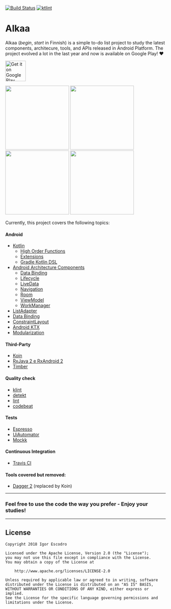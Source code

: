 [![Build Status](https://travis-ci.org/igorescodro/alkaa.svg?branch=master)](https://travis-ci.org/igorescodro/alkaa)
<a href="https://ktlint.github.io/"><img src="https://img.shields.io/badge/code%20style-%E2%9D%A4-FF4081.svg" alt="ktlint"></a>

# Alkaa

Alkaa (_begin_, _start_ in Finnish) is a simple to-do list project to study the latest components, architecure, tools, and APIs released in Android Platform. The project evolved a lot in the last year and now is available on Google Play! :heart:

<a href='https://play.google.com/store/apps/details?id=com.escodro.alkaa'><img alt='Get it on Google Play' src='https://play.google.com/intl/en_us/badges/images/generic/en_badge_web_generic.png' height=64/></a>

<img src="https://lh3.googleusercontent.com/sUz8bqzv3BpcasgcPxOm21m4GYvxPZshcJnSYzSIdvYT-GfBMyNpPZ09UDBGdbMg=w1920-h1006" width="200"> <img src="https://lh3.googleusercontent.com/v6d72SO8nWjglaHckIIKRcZvKPDkIobTaiTPsAeN09kXe0z0PbZIkoG-BJNvqdCZnvY=w1920-h1006" width="200"> <img src="https://lh3.googleusercontent.com/xo_3zfVO1azfV0erPqWc2MkCejbD5gfo-yBWzkImleonGFrS6L73cul9mloLeEo6xHmK=w1920-h1006" width="200"> <img src="https://lh3.googleusercontent.com/tNDbS4fDLazUHZ6LH5S4Pa5M-JXvUmTKIvQ5dxm4zLl852kh0_eaYS5m8GkjetimiXQ=w1920-h1006" width="200">

Currently, this project covers the following topics:

#### Android
- [Kotlin](https://kotlinlang.org)
  - [High Order Functions](https://kotlinlang.org/docs/reference/lambdas.html)
  - [Extensions](https://kotlinlang.org/docs/reference/extensions.html#extensions)
  - [Gradle Kotlin DSL](https://github.com/gradle/kotlin-dsl)
- [Android Architecture Components](https://developer.android.com/topic/libraries/architecture)
  - [Data Binding](https://developer.android.com/topic/libraries/data-binding)
  - [Lifecycle](https://developer.android.com/topic/libraries/architecture/lifecycle)
  - [LiveData](https://developer.android.com/topic/libraries/architecture/livedata)
  - [Navigation](https://developer.android.com/topic/libraries/architecture/navigation)
  - [Room](https://developer.android.com/topic/libraries/architecture/room)
  - [ViewModel](https://developer.android.com/topic/libraries/architecture/viewmodel)
  - [WorkManager](https://developer.android.com/topic/libraries/architecture/workmanager)
- [ListAdapter](https://developer.android.com/reference/android/support/v7/recyclerview/extensions/ListAdapter)  
- [Data Binding](https://developer.android.com/topic/libraries/data-binding/)
- [ConstraintLayout](https://developer.android.com/training/constraint-layout/)
- [Android KTX](https://developer.android.com/kotlin/ktx)
- [Modularization](https://www.youtube.com/watch?v=PZBg5DIzNww)

#### Third-Party
- [Koin](https://insert-koin.io)
- [RxJava 2 e RxAndroid 2](https://github.com/ReactiveX/RxAndroid)
- [Timber](https://github.com/JakeWharton/timber)

#### Quality check
- [klint](https://github.com/shyiko/ktlint)
- [detekt](https://github.com/arturbosch/detekt)
- [lint](https://developer.android.com/studio/write/lint)
- [codebeat](https://codebeat.co)

#### Tests
- [Espresso](https://developer.android.com/training/testing/espresso/)
- [UiAutomator](https://developer.android.com/training/testing/ui-automator)
- [Mockk](https://github.com/mockk/mockk)

#### Continuous Integration
- [Travis CI](https://travis-ci.org)

#### Tools covered but removed:
- [Dagger 2](https://google.github.io/dagger/) (replaced by Koin)

---
### Feel free to use the code the way you prefer - Enjoy your studies!
---

## License
``` 
Copyright 2018 Igor Escodro

Licensed under the Apache License, Version 2.0 (the "License");
you may not use this file except in compliance with the License.
You may obtain a copy of the License at

    http://www.apache.org/licenses/LICENSE-2.0

Unless required by applicable law or agreed to in writing, software
distributed under the License is distributed on an "AS IS" BASIS,
WITHOUT WARRANTIES OR CONDITIONS OF ANY KIND, either express or implied.
See the License for the specific language governing permissions and
limitations under the License.
``` 
